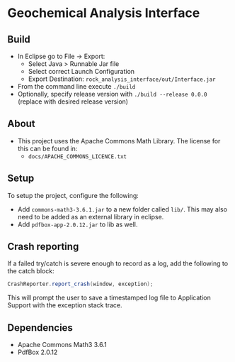 # Geochemical Analysis Interface

## Build
- In Eclipse go to File -> Export:
  - Select Java > Runnable Jar file
  - Select correct Launch Configuration
  - Export Destination: ```rock_analysis_interface/out/Interface.jar```
- From the command line execute ```./build```
- Optionally, specify release version with ```./build --release 0.0.0``` (replace with desired release version)

## About
- This project uses the Apache Commons Math Library.  The license for this can be found in:
    - ```docs/APACHE_COMMONS_LICENCE.txt```

## Setup
To setup the project, configure the following:
- Add ```commons-math3-3.6.1.jar``` to a new folder called ```lib/```. This may also need to be added as an external library in eclipse.
- Add ```pdfbox-app-2.0.12.jar``` to lib as well.

## Crash reporting
If a failed try/catch is severe enough to record as a log, add the following to the catch block:
```java
CrashReporter.report_crash(window, exception);
```
This will prompt the user to save a timestamped log file to Application Support with the exception stack trace.

## Dependencies
- Apache Commons Math3 3.6.1
- PdfBox 2.0.12
